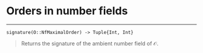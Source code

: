 <!-- Generated by Docile.jl -->

# Orders in number fields

<a name="signature(x::Hecke.GenNfOrd) at /home/thofmann/.julia/v0.4/Hecke/src/NfMaximalOrder/GenNfOrd.jl:49"></a>

---

```
signature(O::NfMaximalOrder) -> Tuple{Int, Int}
```

> Returns the signature of the ambient number field of $\mathcal O$.

